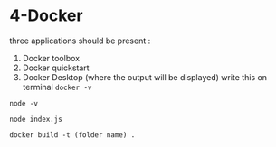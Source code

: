 # 4-Docker

three applications should be present :
1. Docker toolbox
2. Docker quickstart
3. Docker Desktop (where the output will be displayed)
   write this on terminal
```docker -v```

```node -v```

```node index.js```

```docker build -t (folder name) .```
